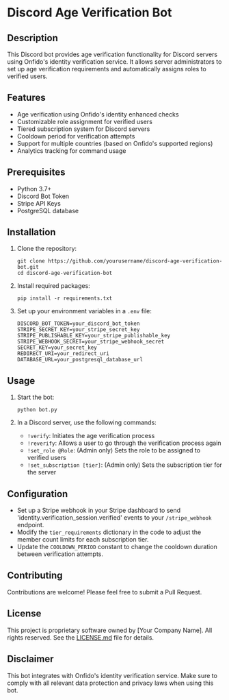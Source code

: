 # Discord Age Verification Bot

## Description
This Discord bot provides age verification functionality for Discord servers using Onfido's identity verification service. It allows server administrators to set up age verification requirements and automatically assigns roles to verified users.

## Features
- Age verification using Onfido's identity enhanced checks
- Customizable role assignment for verified users
- Tiered subscription system for Discord servers
- Cooldown period for verification attempts
- Support for multiple countries (based on Onfido's supported regions)
- Analytics tracking for command usage

## Prerequisites
- Python 3.7+
- Discord Bot Token
- Stripe API Keys
- PostgreSQL database

## Installation

1. Clone the repository:
   ```
   git clone https://github.com/yourusername/discord-age-verification-bot.git
   cd discord-age-verification-bot
   ```

2. Install required packages:
   ```
   pip install -r requirements.txt
   ```

3. Set up your environment variables in a `.env` file:
   ```
   DISCORD_BOT_TOKEN=your_discord_bot_token
   STRIPE_SECRET_KEY=your_stripe_secret_key
   STRIPE_PUBLISHABLE_KEY=your_stripe_publishable_key
   STRIPE_WEBHOOK_SECRET=your_stripe_webhook_secret
   SECRET_KEY=your_secret_key
   REDIRECT_URI=your_redirect_uri
   DATABASE_URL=your_postgresql_database_url
   ```

## Usage

1. Start the bot:
   ```
   python bot.py
   ```

2. In a Discord server, use the following commands:
   - `!verify`: Initiates the age verification process
   - `!reverify`: Allows a user to go through the verification process again
   - `!set_role @Role`: (Admin only) Sets the role to be assigned to verified users
   - `!set_subscription [tier]`: (Admin only) Sets the subscription tier for the server

## Configuration
- Set up a Stripe webhook in your Stripe dashboard to send 'identity.verification_session.verified' events to your `/stripe_webhook` endpoint.
- Modify the `tier_requirements` dictionary in the code to adjust the member count limits for each subscription tier.
- Update the `COOLDOWN_PERIOD` constant to change the cooldown duration between verification attempts.

## Contributing

Contributions are welcome! Please feel free to submit a Pull Request.

## License

This project is proprietary software owned by [Your Company Name]. All rights reserved. See the [LICENSE.md](LICENSE.md) file for details.

## Disclaimer

This bot integrates with Onfido's identity verification service. Make sure to comply with all relevant data protection and privacy laws when using this bot.